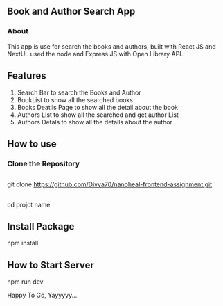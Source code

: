 ## Book and Author Search App

### About

This app is use for search the books and authors, built with React JS and NextUI. used the node and Express JS with Open Library API.

## Features

1. Search Bar to search the Books and Author
2. BookList to show all the searched books
3. Books Deatils Page to show all the detail about the book
4. Authors List to show all the searched and get author List
5. Authors Detals to show all the details about the author

## How to use

### Clone the Repository

##

git clone https://github.com/Divya70/nanoheal-frontend-assignment.git

##
cd projct name


## Install Package

npm install

## How to Start Server

npm run dev

Happy To Go, Yayyyyy....
